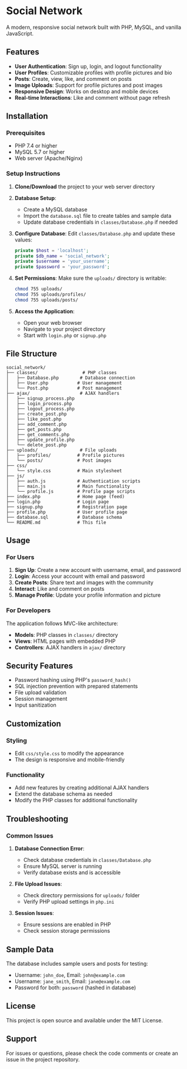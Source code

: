 # Social Network

A modern, responsive social network built with PHP, MySQL, and vanilla JavaScript.

## Features

- **User Authentication**: Sign up, login, and logout functionality
- **User Profiles**: Customizable profiles with profile pictures and bio
- **Posts**: Create, view, like, and comment on posts
- **Image Uploads**: Support for profile pictures and post images
- **Responsive Design**: Works on desktop and mobile devices
- **Real-time Interactions**: Like and comment without page refresh

## Installation

### Prerequisites
- PHP 7.4 or higher
- MySQL 5.7 or higher
- Web server (Apache/Nginx)

### Setup Instructions

1. **Clone/Download** the project to your web server directory

2. **Database Setup**:
   - Create a MySQL database
   - Import the `database.sql` file to create tables and sample data
   - Update database credentials in `classes/Database.php` if needed

3. **Configure Database**:
   Edit `classes/Database.php` and update these values:
   ```php
   private $host = 'localhost';
   private $db_name = 'social_network';
   private $username = 'your_username';
   private $password = 'your_password';
   ```

4. **Set Permissions**:
   Make sure the `uploads/` directory is writable:
   ```bash
   chmod 755 uploads/
   chmod 755 uploads/profiles/
   chmod 755 uploads/posts/
   ```

5. **Access the Application**:
   - Open your web browser
   - Navigate to your project directory
   - Start with `login.php` or `signup.php`

## File Structure

```
social_network/
├── classes/                 # PHP classes
│   ├── Database.php        # Database connection
│   ├── User.php           # User management
│   └── Post.php           # Post management
├── ajax/                   # AJAX handlers
│   ├── signup_process.php
│   ├── login_process.php
│   ├── logout_process.php
│   ├── create_post.php
│   ├── like_post.php
│   ├── add_comment.php
│   ├── get_posts.php
│   ├── get_comments.php
│   ├── update_profile.php
│   └── delete_post.php
├── uploads/                # File uploads
│   ├── profiles/          # Profile pictures
│   └── posts/             # Post images
├── css/
│   └── style.css          # Main stylesheet
├── js/
│   ├── auth.js            # Authentication scripts
│   ├── main.js            # Main functionality
│   └── profile.js         # Profile page scripts
├── index.php              # Home page (feed)
├── login.php              # Login page
├── signup.php             # Registration page
├── profile.php            # User profile page
├── database.sql           # Database schema
└── README.md              # This file
```

## Usage

### For Users

1. **Sign Up**: Create a new account with username, email, and password
2. **Login**: Access your account with email and password
3. **Create Posts**: Share text and images with the community
4. **Interact**: Like and comment on posts
5. **Manage Profile**: Update your profile information and picture

### For Developers

The application follows MVC-like architecture:

- **Models**: PHP classes in `classes/` directory
- **Views**: HTML pages with embedded PHP
- **Controllers**: AJAX handlers in `ajax/` directory

## Security Features

- Password hashing using PHP's `password_hash()`
- SQL injection prevention with prepared statements
- File upload validation
- Session management
- Input sanitization

## Customization

### Styling
- Edit `css/style.css` to modify the appearance
- The design is responsive and mobile-friendly

### Functionality
- Add new features by creating additional AJAX handlers
- Extend the database schema as needed
- Modify the PHP classes for additional functionality

## Troubleshooting

### Common Issues

1. **Database Connection Error**:
   - Check database credentials in `classes/Database.php`
   - Ensure MySQL server is running
   - Verify database exists and is accessible

2. **File Upload Issues**:
   - Check directory permissions for `uploads/` folder
   - Verify PHP upload settings in `php.ini`

3. **Session Issues**:
   - Ensure sessions are enabled in PHP
   - Check session storage permissions

## Sample Data

The database includes sample users and posts for testing:
- Username: `john_doe`, Email: `john@example.com`
- Username: `jane_smith`, Email: `jane@example.com`
- Password for both: `password` (hashed in database)

## License

This project is open source and available under the MIT License.

## Support

For issues or questions, please check the code comments or create an issue in the project repository.

